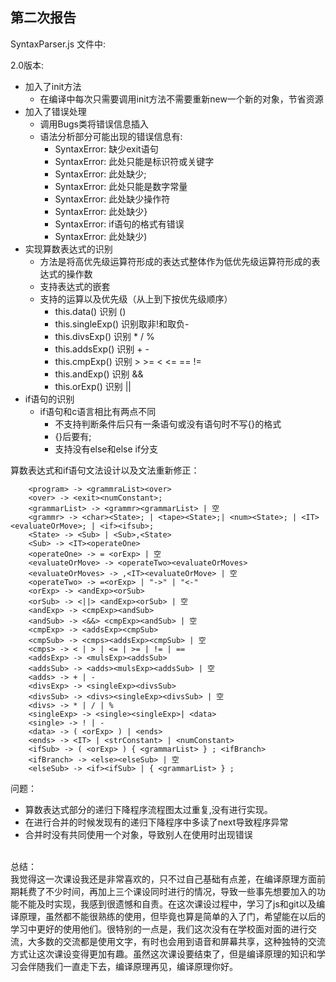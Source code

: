 第二次报告
---
SyntaxParser.js 文件中:

2.0版本:
 - 加入了init方法
    - 在编译中每次只需要调用init方法不需要重新new一个新的对象，节省资源
 - 加入了错误处理
    - 调用Bugs类将错误信息插入
    - 语法分析部分可能出现的错误信息有:
        - SyntaxError: 缺少exit语句
        - SyntaxError: 此处只能是标识符或关键字
        - SyntaxError: 此处缺少;
        - SyntaxError: 此处只能是数字常量
        - SyntaxError: 此处缺少操作符
        - SyntaxError: 此处缺少}
        - SyntaxError: if语句的格式有错误
        - SyntaxError: 此处缺少) 
 - 实现算数表达式的识别
    - 方法是将高优先级运算符形成的表达式整体作为低优先级运算符形成的表达式的操作数
    - 支持表达式的嵌套
    - 支持的运算以及优先级（从上到下按优先级顺序）
        - this.data()  识别 ()
        - this.singleExp()  识别取非!和取负-
        - this.divsExp() 识别 * / %
        - this.addsExp() 识别 + - 
        - this.cmpExp() 识别 > >= < <= == !=
        - this.andExp() 识别 &&
        - this.orExp() 识别 ||
 - if语句的识别
    - if语句和c语言相比有两点不同
        - 不支持判断条件后只有一条语句或没有语句时不写{}的格式
        - {}后要有;
        - 支持没有else和else if分支

算数表达式和if语句文法设计以及文法重新修正：

        <program> -> <grammraList><over>
        <over> -> <exit><numConstant>;
        <grammarList> -> <grammr><grammarList> | 空
        <grammr> -> <char><State>; | <tape><State>;| <num><State>; | <IT><evaluateOrMove>; | <if><ifsub>;
        <State> -> <Sub> | <Sub>,<State>
        <Sub> -> <IT><operateOne>
        <operateOne> -> = <orExp> | 空
        <evaluateOrMove> -> <operateTwo><evaluateOrMoves>
        <evaluateOrMoves> -> ,<IT><evaluateOrMove> | 空
        <operateTwo> -> =<orExp> | "->" | "<-"
        <orExp> -> <andExp><orSub>
        <orSub> -> <||> <andExp><orSub> | 空
        <andExp> -> <cmpExp><andSub>
        <andSub> -> <&&> <cmpExp><andSub> | 空
        <cmpExp> -> <addsExp><cmpSub>
        <cmpSub> -> <cmps><addsExp><cmpSub> | 空
        <cmps> -> < | > | <= | >= | != | ==
        <addsExp> -> <mulsExp><addsSub>
        <addsSub> -> <adds><mulsExp><addsSub> | 空
        <adds> -> + | -
        <divsExp> -> <singleExp><divsSub>
        <divsSub> -> <divs><singleExp><divsSub> | 空
        <divs> -> * | / | %
        <singleExp> -> <single><singleExp>| <data>
        <single> -> ! | -
        <data> -> ( <orExp> ) | <ends>
        <ends> -> <IT> | <strConstant> | <numConstant>
        <ifSub> -> ( <orExp> ) { <grammarList> } ; <ifBranch>
        <ifBranch> -> <else><elseSub> | 空
        <elseSub> -> <if><ifSub> | { <grammarList> } ;     
问题：
 - 算数表达式部分的递归下降程序流程图太过重复,没有进行实现。
 - 在进行合并的时候发现有的递归下降程序中多读了next导致程序异常
 - 合并时没有共同使用一个对象，导致别人在使用时出现错误
  
<br>总结：
<br>我觉得这一次课设我还是非常喜欢的，只不过自己基础有点差，在编译原理方面前期耗费了不少时间，再加上三个课设同时进行的情况，导致一些事先想要加入的功能不能及时实现，我感到很遗憾和自责。在这次课设过程中，学习了js和git以及编译原理，虽然都不能很熟练的使用，但毕竟也算是简单的入了门，希望能在以后的学习中更好的使用他们。很特别的一点是，我们这次没有在学校面对面的进行交流，大多数的交流都是使用文字，有时也会用到语音和屏幕共享，这种独特的交流方式让这次课设变得更加有趣。虽然这次课设要结束了，但是编译原理的知识和学习会伴随我们一直走下去，编译原理再见，编译原理你好。